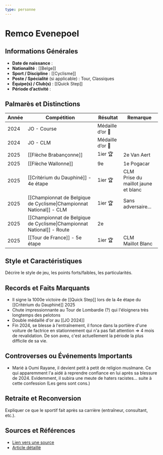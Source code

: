 ```yaml
---
type: personne
---
```

# Remco Evenepoel

## Informations Générales
- **Date de naissance** :  
- **Nationalité** :  [[Belge]]
- **Sport / Discipline** :  [[Cyclisme]]
- **Poste / Spécialité** (si applicable) : Tour, Classiques
- **Équipe(s) / Club(s)** :  [[Quick Step]]
- **Période d’activité** :  

## Palmarès et Distinctions
| Année | Compétition                                                           | Résultat         | Remarque                               |
| ----- | --------------------------------------------------------------------- | ---------------- | -------------------------------------- |
| 2024  | JO - Course                                                           | Médaille d’or 🥇 |                                        |
| 2024  | JO - CLM                                                              | Médaille d’or 🥇 |                                        |
| 2025  | [[Flèche Brabançonne]]                                                | 1ier 🏆          | 2e Van Aert                            |
| 2025  | [[Flèche Wallonne]]                                                   | 9e               | 1e Pogacar                             |
| 2025  | [[Critérium du Dauphiné]] - 4e étape                                  | 1ier 🏆          | CLM<br>Prise du maillot jaune et blanc |
| 2025  | [[Championnat de Belgique de Cyclisme\|Championnat National]] - CLM   | 1ier 🏆          | Sans adversaire...                     |
| 2025  | [[Championnat de Belgique de Cyclisme\|Championnat National]] - Route | 2e               |                                        |
| 2025  | [[Tour de France]] - 5e étape                                         | 1ier 🏆          | CLM<br>Maillot Blanc                   |

## Style et Caractéristiques
Décrire le style de jeu, les points forts/faibles, les particularités.

## Records et Faits Marquants
- Il signe la 1000e victoire de [[Quick Step]] lors de la 4e étape du [[Critérium du Dauphiné]] 2025
- Chute impressionnante au Tour de Lombardie (?) qui l'éloignera très longtemps des pelotons
- Double médaillé d'or au [[JO 2024]]
- Fin 2024, se blesse à l'entraînement, il fonce dans la portière d'une voiture de factrice en stationnement qui n'a pas fait attention => 4 mois de revalidation. De son aveu, c'est actuellement la période la plus difficile de sa vie.

## Controverses ou Événements Importants
- Marié à Oumi Rayane, il devient petit à petit de religion muslmane. Ce qui apparemment l'a aidé à reprendre confiance en lui après sa blessure de 2024. Evidemment, il subira une meute de haters racistes... suite à cette confession (Les gens sont cons.)

## Retraite et Reconversion
Expliquer ce que le sportif fait après sa carrière (entraîneur, consultant, etc.).

## Sources et Références
- [Lien vers une source](#)
- [Article détaillé](#)
